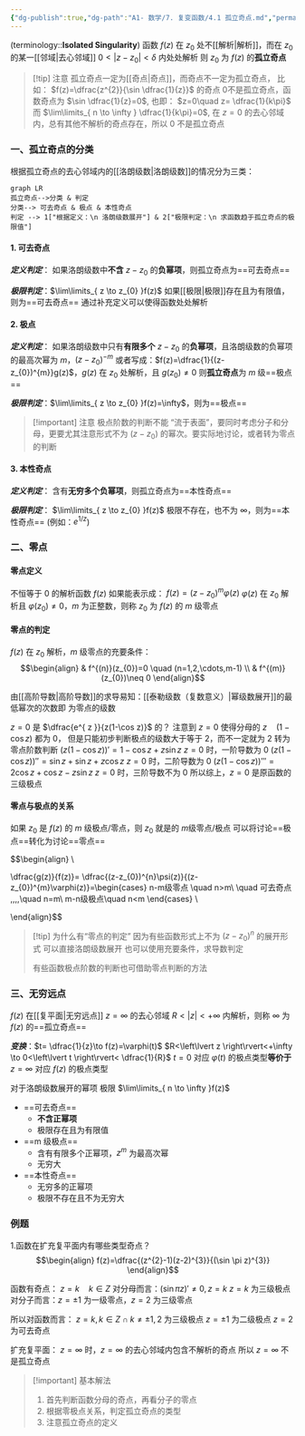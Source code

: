 ```yaml
---
{"dg-publish":true,"dg-path":"A1- 数学/7. 复变函数/4.1 孤立奇点.md","permalink":"/A1- 数学/7. 复变函数/4.1 孤立奇点/","dgPassFrontmatter":true,"noteIcon":"","created":"2024-10-03T23:03:07.000+08:00","updated":"2025-04-17T10:49:56.034+08:00"}
---
```


(terminology::**Isolated Singularity**)
函数 $f(z)$ 在 $z_{0}$ 处不[[解析\|解析]]，而在 $z_{0}$ 的某一[[邻域\|去心邻域]]  $0<|z-z_{0}|< \delta$ 内处处解析
则 $z_{0}$ 为 $f(z)$ 的**孤立奇点**

>[!tip] 注意
> 孤立奇点一定为[[奇点\|奇点]]，而奇点不一定为孤立奇点， 比如：
>  $f(z)=\dfrac{z^{2}}{\sin \dfrac{1}{z}}$  的奇点 0不是孤立奇点，函数奇点为 $\sin \dfrac{1}{z}=0$, 也即： $z=0\quad z= \dfrac{1}{k\pi}$
>而 $\lim\limits_{ n \to \infty } \dfrac{1}{k\pi}=0$, 在 $z=0$ 的去心邻域内，总有其他不解析的奇点存在，所以 0 不是孤立奇点

### 一、孤立奇点的分类
根据孤立奇点的去心邻域内的[[洛朗级数\|洛朗级数]]的情况分为三类：
```mermaid
graph LR
孤立奇点-->分类 & 判定
分类--> 可去奇点 & 极点 & 本性奇点
判定 --> 1["根据定义：\n 洛朗级数展开"] & 2["极限判定：\n 求函数趋于孤立奇点的极限值"]
```
#### 1. 可去奇点
***定义判定***：
如果洛朗级数中**不含** $z-z_{0}$ 的**负幂项**，则孤立奇点为==可去奇点==

***极限判定***：$\lim\limits_{ z \to z_{0} }f(z)$ 如果[[极限\|极限]]存在且为有限值，则为==可去奇点==
通过补充定义可以使得函数处处解析

#### 2. 极点
***定义判定***：
如果洛朗级数中只有**有限多个** $z-z_{0}$ 的**负幂项**，且洛朗级数的负幂项的最高次幂为 $m$，$(z-z_{0})^{-m}$
或者写成：$f(z)=\dfrac{1}{(z-z_{0})^{m}}g(z)$，$g(z)$ 在 $z_{0}$ 处解析，且 $g(z_{0})\neq 0$
则**孤立奇点**为 $m$ 级==极点==

***极限判定***：$\lim\limits_{ z \to z_{0} }f(z)=\infty$，则为==极点==


>[!important] 注意
>极点阶数的判断不能 “流于表面”，要同时考虑分子和分母，更要尤其注意形式不为 $(z-z_{0})$ 的幂次。要实际地讨论，或者转为零点的判断

#### 3. 本性奇点
***定义判定***：
含有**无穷多个负幂项**，则孤立奇点为==本性奇点==

***极限判定***：
$\lim\limits_{ z \to z_{0} }f(z)$ 极限不存在，也不为 $\infty$，则为==本性奇点==   (例如：$e^{ 1/z }$)

### 二、零点
#### 零点定义
不恒等于 0 的解析函数 $f(z)$ 如果能表示成： $f(z)=(z-z_{0})^{m}\varphi(z)$
$\varphi(z)$ 在 $z_{0}$ 解析且 $\varphi(z_{0})\neq 0$，$m$ 为正整数，则称 $z_{0}$ 为 $f(z)$ 的 $m$ 级零点
#### 零点的判定
$f(z)$ 在 $z_{0}$ 解析，$m$ 级零点的充要条件：
$$\begin{align}
 & f^{(n)}(z_{0})=0 \quad (n=1,2,\cdots,m-1) \\
 & f^{(m)}(z_{0})\neq 0
\end{align}$$

由[[高阶导数\|高阶导数]]的求导易知：[[泰勒级数（复数意义）\|幂级数展开]]的最低幂次的次数即 为零点的级数

$z=0$ 是 $\dfrac{e^{ z }}{z(1-\cos z)}$ 的？
注意到 $z=0$ 使得分母的 $z\quad(1-\cos z)$ 都为 0，
但是只能初步判断极点的级数大于等于 2，而不一定就为 2
转为零点阶数判断
$(z(1-\cos z))'=1-\cos z+z\sin z$      $z=0$ 时，一阶导数为 0
$(z(1-\cos z))''=\sin z+\sin z+z\cos z$   $z=0$ 时，二阶导数为 0
$(z(1-\cos z))'''=2\cos z+\cos z-z\sin z$   $z=0$ 时，三阶导数不为 0
所以综上，$z=0$ 是原函数的三级极点

#### 零点与极点的关系
如果 $z_0$ 是 $f(z)$ 的 $m$ 级极点/零点，则 $z_0$ 就是的 $m$级零点/极点
可以将讨论==极点==转化为讨论==零点==

$$\begin{align} \\

\dfrac{g(z)}{f(z)}= \dfrac{(z-z_{0})^{n}\psi(z)}{(z-z_{0})^{m}\varphi(z)}=\begin{cases}
n-m级零点 \quad n>m\\
\quad 可去奇点 \,\,\,\,\quad n=m\\
m-n级极点\quad n<m
\end{cases} \\

\end{align}$$


>[!tip] 为什么有“零点的判定”
>因为有些函数形式上不为 $(z-z_{0})^{n}$ 的展开形式
>可以直接洛朗级数展开
>也可以使用充要条件，求导数判定
>
>有些函数极点阶数的判断也可借助零点判断的方法
### 三、无穷远点
$f(z)$ 在[[复平面\|无穷远点]] $z=\infty$ 的去心邻域 $R<\left\lvert  z \right\rvert<+\infty$ 内解析，则称 $\infty$ 为 $f(z)$ 的==孤立奇点==

***变换***：$t= \dfrac{1}{z}\to f(z)=\varphi(t)$    $R<\left\lvert  z \right\rvert<+\infty \to 0<\left\lvert  t \right\rvert< \dfrac{1}{R}$
$t=0$ 对应 $\varphi(t)$ 的极点类型**等价于** $z=\infty$ 对应 $f(z)$ 的极点类型

对于洛朗级数展开的幂项
极限 $\lim\limits_{ n \to \infty }f(z)$
- ==可去奇点==
	- **不含正幂项**
	- 极限存在且为有限值
- ==m 级极点==
	- 含有有限多个正幂项，$z^{m}$ 为最高次幂
	- 无穷大
- ==本性奇点==
	- 无穷多的正幂项
	- 极限不存在且不为无穷大


### 例题
1.函数在扩充复平面内有哪些类型奇点？
$$\begin{align}  
f(z)=\dfrac{(z^{2}-1)(z-2)^{3}}{(\sin \pi z)^{3}} 
\end{align}$$

函数有奇点： $z=k\quad k\in Z$
对分母而言：$(\sin \pi z)'\neq 0,z=k$    $z=k$ 为三级极点
对分子而言：$z=\pm{1}$ 为一级零点，$z=2$ 为三级零点

所以对函数而言：
$z=k,k \in Z \cap k\neq\pm 1,2$ 为三级极点
$z=\pm{1}$ 为二级极点
$z=2$ 为可去奇点

扩充复平面：
$z=\infty$ 时，$z=\infty$ 的去心邻域内包含不解析的奇点
所以 $z=\infty$ 不是孤立奇点


>[!important] 基本解法
> 1. 首先判断函数分母的奇点，再看分子的零点
> 2. 根据零极点关系，判定孤立奇点的类型
> 3. 注意孤立奇点的定义


